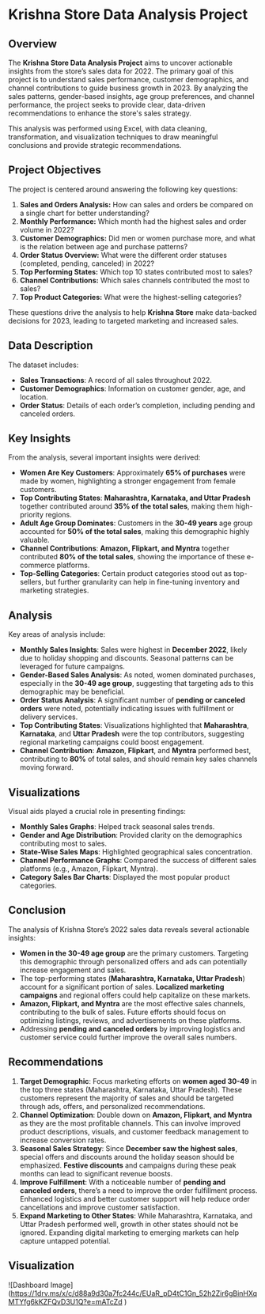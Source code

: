 # Krishna Store Data Analysis Project

## Overview

The **Krishna Store Data Analysis Project** aims to uncover actionable insights from the store’s sales data for 2022. The primary goal of this project is to understand sales performance, customer demographics, and channel contributions to guide business growth in 2023. By analyzing the sales patterns, gender-based insights, age group preferences, and channel performance, the project seeks to provide clear, data-driven recommendations to enhance the store's sales strategy.

This analysis was performed using Excel, with data cleaning, transformation, and visualization techniques to draw meaningful conclusions and provide strategic recommendations.

## Project Objectives

The project is centered around answering the following key questions:

1. **Sales and Orders Analysis:** How can sales and orders be compared on a single chart for better understanding?
2. **Monthly Performance:** Which month had the highest sales and order volume in 2022?
3. **Customer Demographics:** Did men or women purchase more, and what is the relation between age and purchase patterns?
4. **Order Status Overview:** What were the different order statuses (completed, pending, canceled) in 2022?
5. **Top Performing States:** Which top 10 states contributed most to sales?
6. **Channel Contributions:** Which sales channels contributed the most to sales?
7. **Top Product Categories:** What were the highest-selling categories?
  
These questions drive the analysis to help **Krishna Store** make data-backed decisions for 2023, leading to targeted marketing and increased sales.

## Data Description

The dataset includes:

- **Sales Transactions**: A record of all sales throughout 2022.
- **Customer Demographics**: Information on customer gender, age, and location.
- **Order Status**: Details of each order’s completion, including pending and canceled orders.

## Key Insights

From the analysis, several important insights were derived:

- **Women Are Key Customers**: Approximately **65% of purchases** were made by women, highlighting a stronger engagement from female customers.
- **Top Contributing States**: **Maharashtra, Karnataka, and Uttar Pradesh** together contributed around **35% of the total sales**, making them high-priority regions.
- **Adult Age Group Dominates**: Customers in the **30-49 years** age group accounted for **50% of the total sales**, making this demographic highly valuable.
- **Channel Contributions**: **Amazon, Flipkart, and Myntra** together contributed **80% of the total sales**, showing the importance of these e-commerce platforms.
- **Top-Selling Categories**: Certain product categories stood out as top-sellers, but further granularity can help in fine-tuning inventory and marketing strategies.

## Analysis

Key areas of analysis include:

- **Monthly Sales Insights**: Sales were highest in **December 2022**, likely due to holiday shopping and discounts. Seasonal patterns can be leveraged for future campaigns.
- **Gender-Based Sales Analysis**: As noted, women dominated purchases, especially in the **30-49 age group**, suggesting that targeting ads to this demographic may be beneficial.
- **Order Status Analysis**: A significant number of **pending or canceled orders** were noted, potentially indicating issues with fulfillment or delivery services.
- **Top Contributing States**: Visualizations highlighted that **Maharashtra**, **Karnataka**, and **Uttar Pradesh** were the top contributors, suggesting regional marketing campaigns could boost engagement.
- **Channel Contribution**: **Amazon**, **Flipkart**, and **Myntra** performed best, contributing to **80%** of total sales, and should remain key sales channels moving forward.

## Visualizations

Visual aids played a crucial role in presenting findings:

- **Monthly Sales Graphs**: Helped track seasonal sales trends.
- **Gender and Age Distribution**: Provided clarity on the demographics contributing most to sales.
- **State-Wise Sales Maps**: Highlighted geographical sales concentration.
- **Channel Performance Graphs**: Compared the success of different sales platforms (e.g., Amazon, Flipkart, Myntra).
- **Category Sales Bar Charts**: Displayed the most popular product categories.

## Conclusion

The analysis of Krishna Store’s 2022 sales data reveals several actionable insights:

- **Women in the 30-49 age group** are the primary customers. Targeting this demographic through personalized offers and ads can potentially increase engagement and sales.
- The top-performing states (**Maharashtra, Karnataka, Uttar Pradesh**) account for a significant portion of sales. **Localized marketing campaigns** and regional offers could help capitalize on these markets.
- **Amazon, Flipkart, and Myntra** are the most effective sales channels, contributing to the bulk of sales. Future efforts should focus on optimizing listings, reviews, and advertisements on these platforms.
- Addressing **pending and canceled orders** by improving logistics and customer service could further improve the overall sales numbers.

## Recommendations

1. **Target Demographic**: Focus marketing efforts on **women aged 30-49** in the top three states (Maharashtra, Karnataka, Uttar Pradesh). These customers represent the majority of sales and should be targeted through ads, offers, and personalized recommendations.
2. **Channel Optimization**: Double down on **Amazon, Flipkart, and Myntra** as they are the most profitable channels. This can involve improved product descriptions, visuals, and customer feedback management to increase conversion rates.
3. **Seasonal Sales Strategy**: Since **December saw the highest sales**, special offers and discounts around the holiday season should be emphasized. **Festive discounts** and campaigns during these peak months can lead to significant revenue boosts.
4. **Improve Fulfillment**: With a noticeable number of **pending and canceled orders**, there’s a need to improve the order fulfillment process. Enhanced logistics and better customer support will help reduce order cancellations and improve customer satisfaction.
5. **Expand Marketing to Other States**: While Maharashtra, Karnataka, and Uttar Pradesh performed well, growth in other states should not be ignored. Expanding digital marketing to emerging markets can help capture untapped potential.

## Visualization
![Dashboard Image] (https://1drv.ms/x/c/d88a9d30a7fc244c/EUaR_pD4tC1Gn_52h2Zir6gBinHXqMTYfg6kKZFQvD3U1Q?e=mATcZd )


